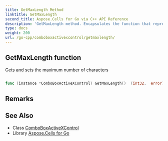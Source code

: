 ```yaml
---
title: GetMaxLength Method 
linktitle: GetMaxLength
second_title: Aspose.Cells for Go via C++ API Reference
description: 'GetMaxLength method. Encapsulates the function that represents getmaxlength in Go.'
type: docs
weight: 200
url: /go-cpp/comboboxactivexcontrol/getmaxlength/
---
```


## GetMaxLength function

Gets and sets the maximum number of characters

```go

func (instance *ComboBoxActiveXControl) GetMaxLength()  (int32,  error) 

```

## Remarks


## See Also

* Class [ComboBoxActiveXControl](../)
* Library [Aspose.Cells for Go](../../)
